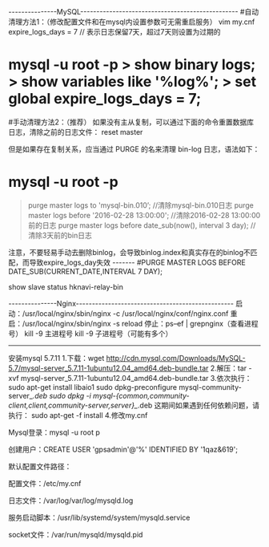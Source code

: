 ---------------MySQL-------------------------------------------------
#自动清理方法1：（修改配置文件和在mysql内设置参数可无需重启服务）
vim my.cnf
expire_logs_days = 7 // 表示日志保留7天，超过7天则设置为过期的 
# mysql -u root -p > show binary logs; > show variables like '%log%'; > set global expire_logs_days = 7;

#手动清理方法2：（推荐）
如果没有主从复制，可以通过下面的命令重置数据库日志，清除之前的日志文件：
reset master

但是如果存在复制关系，应当通过 PURGE 的名来清理 bin-log 日志，语法如下：

# mysql -u root -p
> purge master logs to 'mysql-bin.010’; //清除mysql-bin.010日志
> purge master logs before '2016-02-28 13:00:00'; //清除2016-02-28 13:00:00前的日志
> purge master logs before date_sub(now(), interval 3 day); //清除3天前的bin日志

注意，不要轻易手动去删除binlog，会导致binlog.index和真实存在的binlog不匹配，而导致expire_logs_day失效
	-------
#PURGE MASTER LOGS BEFORE DATE_SUB(CURRENT_DATE,INTERVAL 7 DAY);

show slave status
hknavi-relay-bin

---------------Nginx-------------------------------------------------
启动：/usr/local/nginx/sbin/nginx -c /usr/local/nginx/conf/nginx.conf
重启：/usr/local/nginx/sbin/nginx -s  reload
停止：ps–ef | grepnginx（查看进程号）
kill -9 主进程号
kill -9 子进程号（可能有多个）



----------------------------------------------------------------

安装mysql 5.7.11
 1.下载：wget http://cdn.mysql.com/Downloads/MySQL-5.7/mysql-server_5.7.11-1ubuntu12.04_amd64.deb-bundle.tar
 2.解压：tar -xvf mysql-server_5.7.11-1ubuntu12.04_amd64.deb-bundle.tar 
3.依次执行：
sudo apt-get install libaio1
sudo dpkg-preconfigure mysql-community-server_*.deb
sudo dpkg -i mysql-{common,community-client,client,community-server,server}_*.deb
这期间如果遇到任何依赖问题，请执行： 
sudo apt-get -f install
4.修改my.cnf 





Mysql登录：mysql -u root p

创建用户：CREATE USER 'gpsadmin'@'%' IDENTIFIED BY '1qaz&619';

默认配置文件路径：  

配置文件：/etc/my.cnf  

日志文件：/var/log/var/log/mysqld.log  

服务启动脚本：/usr/lib/systemd/system/mysqld.service  

socket文件：/var/run/mysqld/mysqld.pid 

